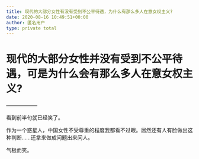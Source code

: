 ```yaml
---
title: 现代的大部分女性有没有受到不公平待遇，为什么有那么多人在意女权主义?
date: 2020-08-16 10:49:51+00:00
author: 匿名用户
type: private total
---
```

现代的大部分女性并没有受到不公平待遇，可是为什么会有那么多人在意女权主义?
=====================================

——————

看到前半句就已经笑了。

作为一个惑星人，中国女性不受尊重的程度我都看不过眼。居然还有人有脸做出这种判断……还拿来做成问题出来问人。

气极而笑。


